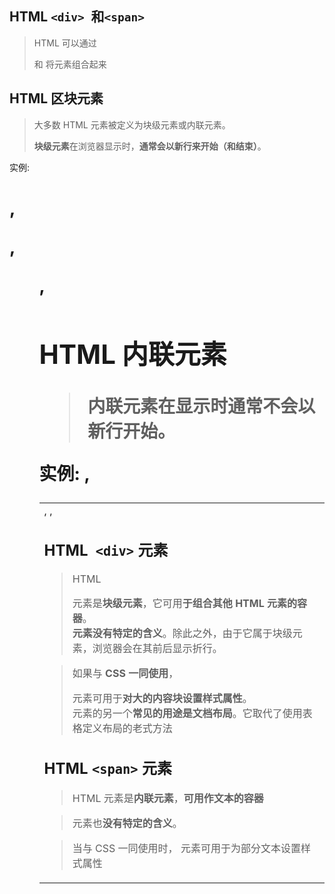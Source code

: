 ## HTML `<div> `和`<span>`

> HTML 可以通过 <div> 和 <span>将元素组合起来

## HTML 区块元素

> 大多数 HTML 元素被定义为块级元素或内联元素。
>
> **块级元素**在浏览器显示时，**通常会以新行来开始（和结束）**。

实例: <h1>, <p>, <ul>, <table>

## HTML 内联元素

> **内联元素**在显示时**通常不会以新行开始**。

实例: <b>, <td>, <a>, <img>

## HTML` <div>` 元素

> HTML <div> 元素是**块级元素**，它可用**于组合其他 HTML 元素的容器**。**<div> 元素没有特定的含义**。除此之外，由于它属于块级元素，浏览器会在其前后显示折行。

> 如果与 **CSS 一同使用**，<div> 元素可用于**对大的内容块设置样式属性**。<div> 元素的另一个**常见的用途是文档布局**。它取代了使用表格定义布局的老式方法

## HTML `<span>` 元素

> HTML <span> 元素是**内联元素**，**可用作文本的容器**

> <span> 元素也**没有特定的含义**。

> 当与 CSS 一同使用时，<span> 元素可用于为部分文本设置样式属性

